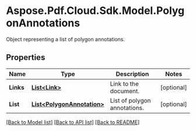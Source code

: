 ﻿# Aspose.Pdf.Cloud.Sdk.Model.PolygonAnnotations
Object representing a list of polygon annotations.

## Properties

Name | Type | Description | Notes
------------ | ------------- | ------------- | -------------
**Links** | [**List&lt;Link&gt;**](Link.md) | Link to the document. | [optional] 
**List** | [**List&lt;PolygonAnnotation&gt;**](PolygonAnnotation.md) | List of polygon annotations. | [optional] 

[[Back to Model list]](../README.md#documentation-for-models) [[Back to API list]](../README.md#documentation-for-api-endpoints) [[Back to README]](../README.md)

